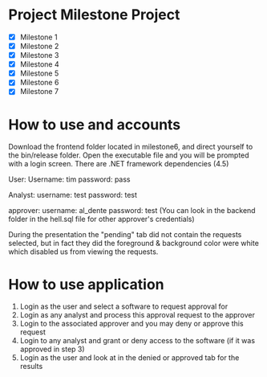 # Project Milestone Project

- [x] Milestone 1
- [x] Milestone 2
- [x] Milestone 3
- [x] Milestone 4
- [x] Milestone 5
- [x] Milestone 6
- [x] Milestone 7
# How to use and accounts

Download the frontend folder located in milestone6, and direct yourself to the bin/release folder.
Open the executable file and you will be prompted with a login screen. There are .NET framework dependencies (4.5)

User:
Username: tim
password: pass

Analyst:
username: test
password: test

approver:
username: al_dente
password: test
(You can look in the backend folder in the hell.sql file for other approver's credentials)

During the presentation the "pending" tab did not contain the requests selected, but in fact they did the foreground & background color were white which disabled us from viewing the requests.


# How to use application

1. Login as the user and select a software to request approval for
2. Login as any analyst and process this approval request to the approver
3. Login to the associated approver and you may deny or approve this request
4. Login to any analyst and grant or deny access to the software (if it was approved in step 3)
5. Login as the user and look at in the denied or approved tab for the results
